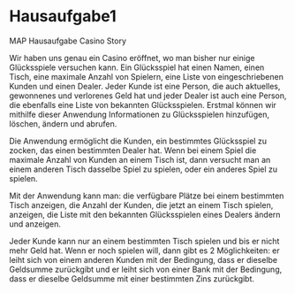 # Hausaufgabe1
MAP Hausaufgabe
Casino Story


Wir haben uns genau ein Casino eröffnet, wo man bisher nur einige Glücksspiele versuchen kann. Ein Glücksspiel hat einen Namen, einen Tisch, eine maximale Anzahl von Spielern, eine Liste von eingeschriebenen Kunden und einen Dealer. Jeder Kunde ist eine Person, die auch aktuelles, gewonnenes und verlorenes Geld hat und jeder Dealer ist auch eine Person, die ebenfalls eine Liste von bekannten Glücksspielen. Erstmal können wir mithilfe dieser Anwendung Informationen zu Glücksspielen hinzufügen, löschen, ändern und abrufen.

Die Anwendung ermöglicht die Kunden, ein bestimmtes Glücksspiel zu zocken, das einen bestimmten Dealer hat. Wenn bei einem Spiel die maximale Anzahl von Kunden an einem Tisch ist, dann versucht man an einem anderen Tisch dasselbe Spiel zu spielen, oder ein anderes Spiel zu spielen.

Mit der Anwendung kann man:
die verfügbare Plätze bei einem bestimmten Tisch anzeigen,
die Anzahl der Kunden, die jetzt an einem Tisch spielen, anzeigen,
die Liste mit den bekannten Glücksspielen eines Dealers ändern und anzeigen.

Jeder Kunde kann nur an einem bestimmten Tisch spielen und bis er nicht mehr Geld hat. Wenn er noch spielen will, dann gibt es 2 Möglichkeiten:
er leiht sich von einem anderen Kunden mit der Bedingung, dass er dieselbe Geldsumme zurückgibt und
er leiht sich von einer Bank mit der Bedingung, dass er dieselbe Geldsumme mit einer bestimmten Zins zurückgibt.



